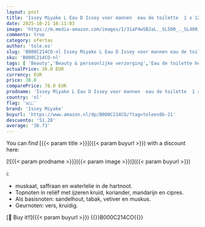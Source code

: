 ```yaml
---
layout: post
title: 'Issey Miyake L Eau D Issey voor mannen  eau de toilette  1 x 125 ml'
date: 2025-10-21 16:11:03
image: 'https://m.media-amazon.com/images/I/31aP4wSBJaL._SL500_._SL400_.jpg'
comments: true
category: ofertas
author: 'tole.es'
slug: 'B000C214CO-nl Issey Miyake L Eau D Issey voor mannen eau de toilette 1 x...'
sku: 'B000C214CO-nl'
tags: [ 'Beauty','Beauty & persoonlijke verzorging','Eau de toilette heren','Geuren','Herengeuren','issey miyake','🇳🇱', ]
actualPrice: 38.0 EUR
currency: EUR
price: 38.0
comparePrice: 78.0 EUR
prodname: 'Issey Miyake L Eau D Issey voor mannen  eau de toilette  1 x 125 ml'
country: 'nl'
flag: '🇳🇱'
brand: 'Issey Miyake'
buyurl: 'https://www.amazon.nl/dp/B000C214CO/?tag=tolees0b-21'
descuento: '51.28'
average: '38.73'
---
```


You can find [{{< param title >}}]({{< param buyurl >}}) with a discount here:

[![{{< param prodname >}}]({{< param image >}})]({{< param buyurl >}})

ℹ️:

- muskaat, saffraan en waterlelie in de hartnoot.
- Topnoten in reliëf met ijzeren kruid, koriander, mandarijn en cipres.
- Als basisnoten: sandelhout, tabak, vetiver en muskus.
- Geurnoten: vers, kruidig.

[🛒 Buy it!!]({{< param buyurl >}})
{{<world>}}B000C214CO{{</world>}}
